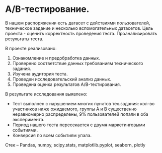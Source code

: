 # А/B-тестирование.
В нашем распоряжении есть датасет с действиями пользователей, техническое задание и несколько вспомогательных датасетов. 
Цель проекта - оценить корректность проведения теста. Проанализировать результаты теста.

В проекте реализовано:
1. Ознакомление и предобработка данных.
2. Проверено соответствие данных требованиям технического задания.
3. Изучена аудитория теста.
4. Проведен исследовательский анализ данных.
5. Проведена оценка результатов A/B-тестирования.

В результате исследования выявлено: 
* Тест выполнен с нарушением многих пунктов тех.задания: кол-во участников ниже ожидаемого, группы А и В существенно неравномерно распределены, 9% пользователей попали в оба эксперимента. 
* Период нашего теста пересекается с двумя маркетинговыми событиями. 
* Конверсия по всем событиям упала.

Стек – Pandas, numpy, scipy.stats, matplotlib.pyplot, seaborn, plotly
